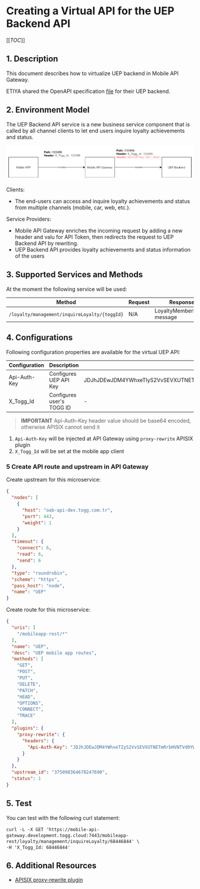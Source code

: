# Creating a Virtual API for the UEP Backend API

[[_TOC_]]

## 1. Description

This document describes how to virtualize UEP backend in Mobile API Gateway.

ETIYA shared the OpenAPI specification [file](res/MOBILEAPP_API_Definition_v1.1%20(openapi_v3_specification).json) for
their UEP backend.

## 2. Environment Model

The UEP Backend API service is a new business service component that is called by all channel clients to let end users
inquire loyalty achievements and status.

![](apigw-uep-integration.png)

Clients:

- The end-users can access and inquire loyalty achievements and status from multiple channels (mobile, car, web, etc.).

Service Providers:

- Mobile API Gateway enriches the incoming request by adding a new header and valu for API Token, then redirects the
  request to UEP Backend API by rewriting.
- UEP Backend API provides loyalty achievements and status information of the users

## 3. Supported Services and Methods

At the moment the following service will be used:

| Method                                        | Request | Response                     |
|-----------------------------------------------|---------|------------------------------|
| `/loyalty/management/inquireLoyalty/{toggId}` | N/A     | LoyaltyMemberProfile message |

## 4. Configurations

Following configuration properties are available for the virtual UEP API:

| Configuration | Description               | Default Value                                                                    | Where       |
|---------------|---------------------------|----------------------------------------------------------------------------------|-------------|
| Api-Auth-Key  | Configures UEP API Key    | JDJhJDEwJDM4YWhxeTIyS2VvSEVXUTNETmRrbHVNTVd0YWE1Q3lkdW92SUtTeGhuWEVkb21vcGdzSGN5 | HTTP Header |
| X_Togg_Id     | Configures user's TOGG ID | -                                                                                | HTTP Header |

> **IMPORTANT** Api-Auth-Key header value should be base64 encoded, otherwise APISIX cannot send it

1. `Api-Auth-Key` will be injected at API Gateway using `proxy-rewrite` APISIX plugin
2. `X_Togg_Id` will be set at the mobile app client

### 5 Create API route and upstream in API Gateway

Create upstream for this microservice:

```json
{
  "nodes": [
    {
      "host": "oab-api-dev.togg.com.tr",
      "port": 443,
      "weight": 1
    }
  ],
  "timeout": {
    "connect": 6,
    "read": 6,
    "send": 6
  },
  "type": "roundrobin",
  "scheme": "https",
  "pass_host": "node",
  "name": "UEP"
}
```

Create route for this microservice:

```json
{
  "uris": [
    "/mobileapp-rest/*"
  ],
  "name": "UEP",
  "desc": "UEP mobile app routes",
  "methods": [
    "GET",
    "POST",
    "PUT",
    "DELETE",
    "PATCH",
    "HEAD",
    "OPTIONS",
    "CONNECT",
    "TRACE"
  ],
  "plugins": {
    "proxy-rewrite": {
      "headers": {
        "Api-Auth-Key": "JDJhJDEwJDM4YWhxeTIyS2VvSEVXUTNETmRrbHVNTVd0YWE1Q3lkdW92SUtTeGhuWEVkb21vcGdzSGN5"
      }
    }
  },
  "upstream_id": "375098364670247690",
  "status": 1
}
```

## 5. Test

You can test with the following curl statement:

```shell
curl -L -X GET 'https://mobile-api-gateway.development.togg.cloud:7443/mobileapp-rest/loyalty/management/inquireLoyalty/68446844' \
-H 'X_Togg_Id: 68446844'
```

## 6. Additional Resources

- [APISIX proxy-rewrite plugin](https://apisix.apache.org/docs/apisix/plugins/proxy-rewrite/)
